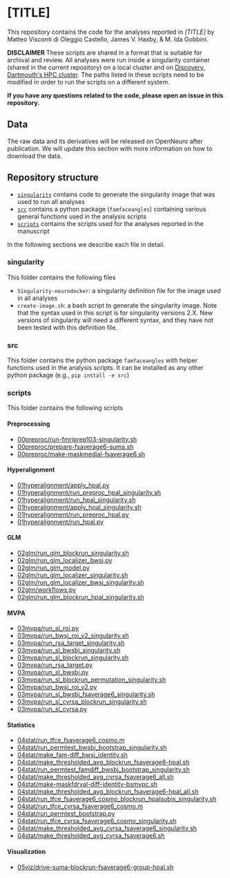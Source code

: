 # [TITLE]

This repository contains the code for the analyses reported in *[TITLE]* by Matteo Visconti di Oleggio Castello, James V. Haxby, & M. Ida Gobbini.

**DISCLAIMER** These scripts are shared in a format that is suitable for archival and review. All analyses were run inside a singularity container (shared in the current repository) on a local cluster and on [Discovery, Dartmouth's HPC cluster](https://rc.dartmouth.edu/index.php/discovery-overview/). The paths listed in these scripts need to be modified in order to run the scripts on a different system.

**If you have any questions related to the code, please open an issue in this repository.**

## Data

The raw data and its derivatives will be released on OpenNeuro after publication. We will update this section with more information on how to download the data.

## Repository structure

* [`singularity`](singularity) contains code to generate the singularity image that was used to run all analyses
* [`src`](src) contains a python package (`famfaceangles`) containing various general functions used in the analysis scripts
* [`scripts`](scripts)  contains the scripts used for the analyses reported in the manuscript

In the following sections we describe each file in detail.

### singularity

This folder contains the following files

* `Singularity-neurodocker`: a singularity definition file for the image used in all analyses
* `create-image.sh`: a bash script to generate the singularity image. Note that the syntax used in this script is for singularity versions 2.X. New versions of singularity will need a different syntax, and they have not been tested with this definition file.

### src

This folder contains the python package `famfaceangles` with helper functions used in the analysis scripts. It can be installed as any other python package (e.g., `pip install -e src`)

### scripts

This folder contains the following scripts

#### Preprocessing
* [00preproc/run-fmriprep103-singularity.sh](scripts/00preproc/run-fmriprep103-singularity.sh)
* [00preproc/prepare-fsaverage6-suma.sh](scripts/00preproc/prepare-fsaverage6-suma.sh)
* [00preproc/make-maskmedial-fsaverage6.sh](scripts/00preproc/make-maskmedial-fsaverage6.sh)

#### Hyperalignment

* [01hyperalignment/apply_hpal.py](scripts/01hyperalignment/apply_hpal.py)
* [01hyperalignment/run_preproc_hpal_singularity.sh](scripts/01hyperalignment/run_preproc_hpal_singularity.sh)
* [01hyperalignment/run_hpal_singularity.sh](scripts/01hyperalignment/run_hpal_singularity.sh)
* [01hyperalignment/apply_hpal_singularity.sh](scripts/01hyperalignment/apply_hpal_singularity.sh)
* [01hyperalignment/run_preproc_hpal.py](scripts/01hyperalignment/run_preproc_hpal.py)
* [01hyperalignment/run_hpal.py](scripts/01hyperalignment/run_hpal.py)

#### GLM

* [02glm/run_glm_blockrun_singularity.sh](scripts/02glm/run_glm_blockrun_singularity.sh)
* [02glm/run_glm_localizer_bwsj.py](scripts/02glm/run_glm_localizer_bwsj.py)
* [02glm/run_glm_model.py](scripts/02glm/run_glm_model.py)
* [02glm/run_glm_localizer_singularity.sh](scripts/02glm/run_glm_localizer_singularity.sh)
* [02glm/run_glm_localizer_bwsj_singularity.sh](scripts/02glm/run_glm_localizer_bwsj_singularity.sh)
* [02glm/workflows.py](scripts/02glm/workflows.py)
* [02glm/run_glm_blockrun_hpal_singularity.sh](scripts/02glm/run_glm_blockrun_hpal_singularity.sh)

#### MVPA

* [03mvpa/run_sl_roi.py](scripts/03mvpa/run_sl_roi.py)
* [03mvpa/run_bwsj_roi_v2_singularity.sh](scripts/03mvpa/run_bwsj_roi_v2_singularity.sh)
* [03mvpa/run_rsa_target_singularity.sh](scripts/03mvpa/run_rsa_target_singularity.sh)
* [03mvpa/run_sl_bwsbj_singularity.sh](scripts/03mvpa/run_sl_bwsbj_singularity.sh)
* [03mvpa/run_sl_blockrun_singularity.sh](scripts/03mvpa/run_sl_blockrun_singularity.sh)
* [03mvpa/run_rsa_target.py](scripts/03mvpa/run_rsa_target.py)
* [03mvpa/run_sl_bwsbj.py](scripts/03mvpa/run_sl_bwsbj.py)
* [03mvpa/run_sl_blockrun_permutation_singularity.sh](scripts/03mvpa/run_sl_blockrun_permutation_singularity.sh)
* [03mvpa/run_bwsj_roi_v2.py](scripts/03mvpa/run_bwsj_roi_v2.py)
* [03mvpa/run_sl_bwsbj_fsaverage6_singularity.sh](scripts/03mvpa/run_sl_bwsbj_fsaverage6_singularity.sh)
* [03mvpa/run_sl_cvrsa_blockrun_singularity.sh](scripts/03mvpa/run_sl_cvrsa_blockrun_singularity.sh)
* [03mvpa/run_sl_cvrsa.py](scripts/03mvpa/run_sl_cvrsa.py)

#### Statistics

* [04stat/run_tfce_fsaverage6_cosmo.m](scripts/04stat/run_tfce_fsaverage6_cosmo.m)
* [04stat/run_permtest_bwsbj_bootstrap_singularity.sh](scripts/04stat/run_permtest_bwsbj_bootstrap_singularity.sh)
* [04stat/make_fam-diff_bwsj_identity.sh](scripts/04stat/make_fam-diff_bwsj_identity.sh)
* [04stat/make_thresholded_avg_blockrun_fsaverage6-hpal.sh](scripts/04stat/make_thresholded_avg_blockrun_fsaverage6-hpal.sh)
* [04stat/run_permtest_famdiff_bwsbj_bootstrap_singularity.sh](scripts/04stat/run_permtest_famdiff_bwsbj_bootstrap_singularity.sh)
* [04stat/make_thresholded_avg_cvrsa_fsaverage6_all.sh](scripts/04stat/make_thresholded_avg_cvrsa_fsaverage6_all.sh)
* [04stat/make-maskfdrval-diff-identity-bsmvpc.sh](scripts/04stat/make-maskfdrval-diff-identity-bsmvpc.sh)
* [04stat/make_thresholded_avg_blockrun_fsaverage6-hpal_all.sh](scripts/04stat/make_thresholded_avg_blockrun_fsaverage6-hpal_all.sh)
* [04stat/run_tfce_fsaverage6_cosmo_blockrun_hpalsubjs_singularity.sh](scripts/04stat/run_tfce_fsaverage6_cosmo_blockrun_hpalsubjs_singularity.sh)
* [04stat/run_tfce_cvrsa_fsaverage6_cosmo.m](scripts/04stat/run_tfce_cvrsa_fsaverage6_cosmo.m)
* [04stat/run_permtest_bootstrap.py](scripts/04stat/run_permtest_bootstrap.py)
* [04stat/run_tfce_cvrsa_fsaverage6_cosmo_singularity.sh](scripts/04stat/run_tfce_cvrsa_fsaverage6_cosmo_singularity.sh)
* [04stat/make_thresholded_avg_cvrsa_fsaverage6_singularity.sh](scripts/04stat/make_thresholded_avg_cvrsa_fsaverage6_singularity.sh)
* [04stat/make_thresholded_avg_cvrsa_fsaverage6.sh](scripts/04stat/make_thresholded_avg_cvrsa_fsaverage6.sh)

#### Visualization

* [05viz/drive-suma-blockrun-fsaverage6-group-hpal.sh](scripts/05viz/drive-suma-blockrun-fsaverage6-group-hpal.sh)
